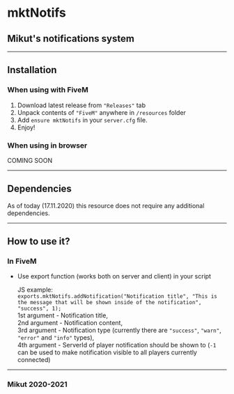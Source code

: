 # mktNotifs

## Mikut's notifications system

---

## Installation

### When using with FiveM

1. Download latest release from `"Releases"` tab
2. Unpack contents of `"FiveM"` anywhere in `/resources` folder
3. Add `ensure mktNotifs` in your `server.cfg` file.
4. Enjoy!

### When using in browser

COMING SOON

---

## Dependencies

As of today (17.11.2020) this resource does not require any additional dependencies.

---

## How to use it?

### In FiveM

- Use export function (works both on server and client) in your script  
  
    JS example:  
    `exports.mktNotifs.addNotification("Notification title", "This is the message that will be shown inside of the notification", "success", 1);`  
    1st argument - Notification title,  
    2nd argument - Notification content,  
    3rd argument - Notification type (currently there are `"success"`, `"warn"`, `"error"` and `"info"` types),  
    4th argument - ServerId of player notification should be shown to (`-1` can be used to make notification visible to all players currently connected)  

---

### Mikut 2020-2021
